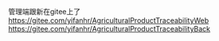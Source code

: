 管理端跟新在gitee上了
https://gitee.com/yifanhr/AgriculturalProductTraceabilityWeb
https://gitee.com/yifanhr/AgriculturalProductTraceabilityBack
